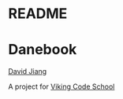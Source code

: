 
# README

Danebook
========

[David Jiang](https://github.com/davidmjiang)

A project for [Viking Code School](http://vikingcodeschool.com)



